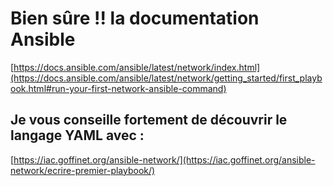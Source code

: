 # Bien sûre !! la documentation Ansible 

[https://docs.ansible.com/ansible/latest/network/index.html](https://docs.ansible.com/ansible/latest/network/getting_started/first_playbook.html#run-your-first-network-ansible-command)

## Je vous conseille fortement de découvrir le langage YAML avec :

[https://iac.goffinet.org/ansible-network/](https://iac.goffinet.org/ansible-network/ecrire-premier-playbook/)
